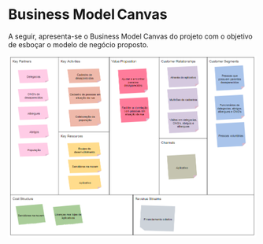 # Business Model Canvas

A seguir, apresenta-se o Business Model Canvas do projeto com o objetivo de esboçar o modelo de negócio proposto. 

![Business Model Canvas](./assets/bmc.PNG)
